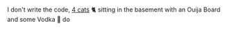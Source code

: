 I don't write the code, [4 cats](https://manav.ch) 🐈‍ sitting in the basement with an Ouija Board and some Vodka 🍾 do
